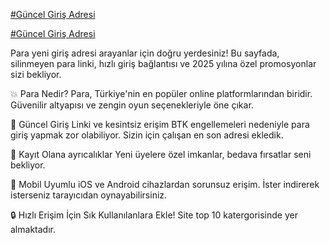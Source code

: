 [#Güncel Giriş Adresi](https://t.me/+5juOSKMoI3ZmZTYy)

[#Güncel Giriş Adresi](https://t.me/+5juOSKMoI3ZmZTYy)

Para yeni giriş adresi arayanlar için doğru yerdesiniz! Bu sayfada, silinmeyen para linki, hızlı giriş bağlantısı ve 2025 yılına özel promosyonlar sizi bekliyor.

💥 Para Nedir?
Para, Türkiye'nin en popüler online platformlarından biridir. Güvenilir altyapısı ve zengin oyun seçenekleriyle öne çıkar.

🔗 Güncel Giriş Linki ve kesintsiz erişim
BTK engellemeleri nedeniyle para giriş yapmak zor olabiliyor. Sizin için çalışan en son adresi ekledik.

🎁 Kayıt Olana ayrıcalıklar
Yeni üyelere özel imkanlar, bedava fırsatlar seni bekliyor.

📱 Mobil Uyumlu
iOS ve Android cihazlardan sorunsuz erişim. İster indirerek isterseniz tarayıcıdan oynayabilirsiniz.

🔒 Hızlı Erişim İçin Sık Kullanılanlara Ekle! Site top 10 katergorisinde yer almaktadır.
